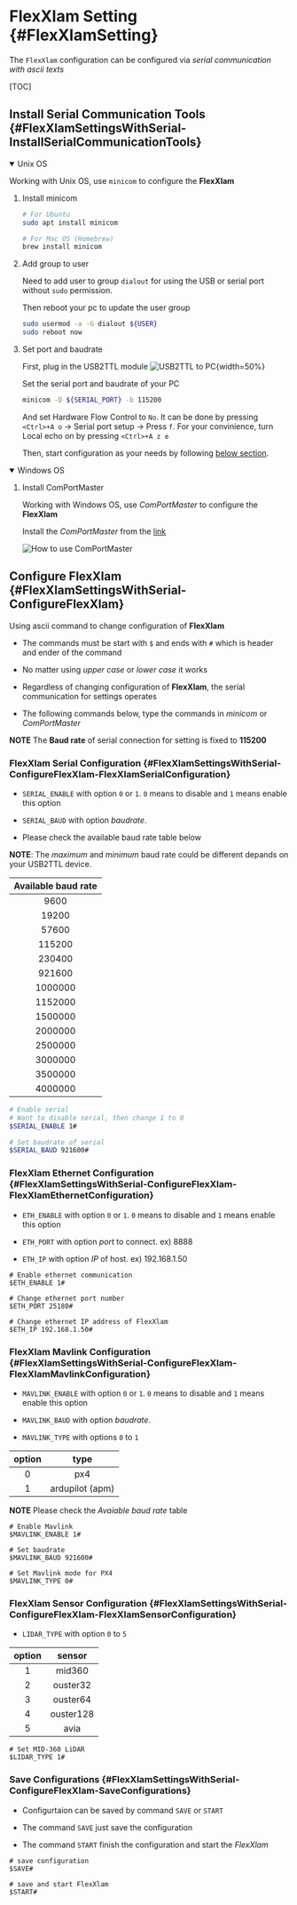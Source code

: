 # FlexXlam Setting {#FlexXlamSetting}

The `FlexXlam` configuration can be configured via *serial communication with ascii texts*

[TOC]

## Install Serial Communication Tools {#FlexXlamSettingsWithSerial-InstallSerialCommunicationTools}


<details open>
<summary> Unix OS </summary>

Working with Unix OS, use `minicom` to configure the **FlexXlam**

1. Install minicom

    ```bash
    # For Ubuntu
    sudo apt install minicom

    # For Mac OS (Homebrew)
    brew install minicom
    ```

2. Add group to user

    Need to add user to group `dialout` for using the USB or serial port without `sudo` permission.

    Then reboot your pc to update the user group

    ```bash
    sudo usermod -a -G dialout ${USER}
    sudo reboot now
    ```

3. Set port and baudrate

    First, plug in the USB2TTL module
    ![USB2TTL to PC](flexxlam_setting/usb2ttl.JPG){width=50%}

    Set the serial port and baudrate of your PC

    ```bash
    minicom -D ${SERIAL_PORT} -b 115200
    ```

    And set Hardware Flow Control to `No`. It can be done by pressing `<Ctrl>+A o` -> Serial port setup -> Press `f`.
    For your convinience, turn Local echo on by pressing `<Ctrl>+A z e`

    Then, start configuration as your needs by following [below section](#FlexXlamSettingsWithSerial-ConfigureFlexXlam).

</details>

<details open>
<summary> Windows OS </summary>

1. Install ComPortMaster

    Working with Windows OS, use *ComPortMaster* to configure the **FlexXlam**

    Install the *ComPortMaster* from the [link](http://withrobot.com/data/?mod=document&uid=12)

    ![How to use ComPortMaster](flexxlam_setting/comportmaster.png)

</details>

## Configure FlexXlam {#FlexXlamSettingsWithSerial-ConfigureFlexXlam}

Using ascii command to change configuration of **FlexXlam**

- The commands must be start with `$` and ends with `#` which is header and ender of the command

- No matter using *upper case* or *lower case* it works

- Regardless of changing configuration of **FlexXlam**, the serial communication for settings operates

- The following commands below, type the commands in *minicom* or *ComPortMaster*

**NOTE** The **Baud rate** of serial connection for setting is fixed to **115200**

### FlexXlam Serial Configuration {#FlexXlamSettingsWithSerial-ConfigureFlexXlam-FlexXlamSerialConfiguration}

- `SERIAL_ENABLE` with option `0` or `1`. `0` means to disable and `1` means enable this option

- `SERIAL_BAUD` with option *baudrate*.

- Please check the available baud rate table below

**NOTE**: The *maximum* and *minimum* baud rate could be different depands on your USB2TTL device.

|Available baud rate|
|:---:|
|9600|
|19200|
|57600|
|115200|
|230400|
|921600|
|1000000|
|1152000|
|1500000|
|2000000|
|2500000|
|3000000|
|3500000|
|4000000|

```bash
# Enable serial
# Want to disable serial, then change 1 to 0
$SERIAL_ENABLE 1#

# Set baudrate of serial
$SERIAL_BAUD 921600#
```

### FlexXlam Ethernet Configuration {#FlexXlamSettingsWithSerial-ConfigureFlexXlam-FlexXlamEthernetConfiguration}

- `ETH_ENABLE` with option `0` or `1`. `0` means to disable and `1` means enable this option

- `ETH_PORT` with option *port* to connect. ex) 8888

- `ETH_IP` with option *IP* of host. ex) 192.168.1.50

```
# Enable ethernet communication
$ETH_ENABLE 1#

# Change ethernet port number
$ETH_PORT 25180#

# Change ethernet IP address of FlexXlam
$ETH_IP 192.168.1.50#
```

### FlexXlam Mavlink Configuration {#FlexXlamSettingsWithSerial-ConfigureFlexXlam-FlexXlamMavlinkConfiguration}

- `MAVLINK_ENABLE` with option `0` or `1`. `0` means to disable and `1` means enable this option

- `MAVLINK_BAUD` with option *baudrate*.

- `MAVLINK_TYPE` with options `0` to `1`

| option   | type |
|:---------------: | :---------------: |
| 0  | px4   |
| 1  | ardupilot (apm)   |


**NOTE** Please check the *Avaiable baud rate* table

```
# Enable Mavlink
$MAVLINK_ENABLE 1#

# Set baudrate
$MAVLINK_BAUD 921600#

# Set Mavlink mode for PX4
$MAVLINK_TYPE 0#
```

### FlexXlam Sensor Configuration {#FlexXlamSettingsWithSerial-ConfigureFlexXlam-FlexXlamSensorConfiguration}
- `LIDAR_TYPE` with option `0` to `5`

|  option  | sensor |
|:--------:|:-------:| 
|  1  |  mid360  |
|  2  |  ouster32  |
|  3  |  ouster64  |
|  4  |  ouster128  |
|  5  |  avia  |

```
# Set MID-360 LiDAR
$LIDAR_TYPE 1#
```

### Save Configurations {#FlexXlamSettingsWithSerial-ConfigureFlexXlam-SaveConfigurations}

- Configurtaion can be saved by command `SAVE` or `START`

- The command `SAVE` just save the configuration

- The command `START` finish the configuration and start the *FlexXlam*

```
# save configuration
$SAVE#

# save and start FlexXlam
$START#
```
